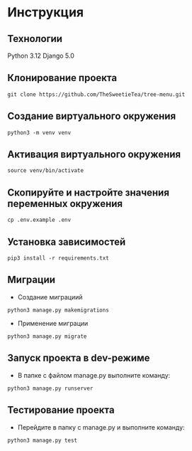 
# Инструкция

## Технологии
Python 3.12
Django 5.0
## Клонирование проекта
```
git clone https://github.com/TheSweetieTea/tree-menu.git
```
## Создание виртуального окружения
```
python3 -m venv venv 
```
## Активация виртуального окружения
```
source venv/bin/activate
```
## Скопируйте и настройте значения переменных окружения
```
cp .env.example .env
```
## Установка зависимостей
```
pip3 install -r requirements.txt
``` 
## Миграции
- Создание миграциий
```
python3 manage.py makemigrations
```
- Применение миграции
```
python3 manage.py migrate
```
## Запуск проекта в dev-режиме
- В папке с файлом manage.py выполните команду:
```
python3 manage.py runserver
```
## Тестирование проекта
- Перейдите в папку c manage.py и выполните команду:
```
python3 manage.py test
```
